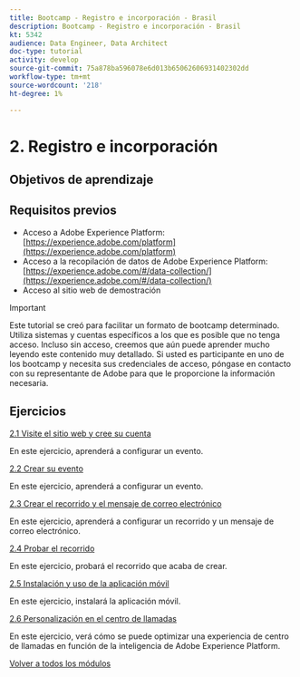 ```yaml
---
title: Bootcamp - Registro e incorporación - Brasil
description: Bootcamp - Registro e incorporación - Brasil
kt: 5342
audience: Data Engineer, Data Architect
doc-type: tutorial
activity: develop
source-git-commit: 75a878ba596078e6d013b65062606931402302dd
workflow-type: tm+mt
source-wordcount: '218'
ht-degree: 1%

---
```


# 2. Registro e incorporación

## Objetivos de aprendizaje

## Requisitos previos

- Acceso a Adobe Experience Platform: [https://experience.adobe.com/platform](https://experience.adobe.com/platform)
- Acceso a la recopilación de datos de Adobe Experience Platform: [https://experience.adobe.com/#/data-collection/](https://experience.adobe.com/#/data-collection/)
- Acceso al sitio web de demostración

>[!IMPORTANT]
>
>Este tutorial se creó para facilitar un formato de bootcamp determinado. Utiliza sistemas y cuentas específicos a los que es posible que no tenga acceso. Incluso sin acceso, creemos que aún puede aprender mucho leyendo este contenido muy detallado. Si usted es participante en uno de los bootcamp y necesita sus credenciales de acceso, póngase en contacto con su representante de Adobe para que le proporcione la información necesaria.

## Ejercicios

[2.1 Visite el sitio web y cree su cuenta](./ex1.md)

En este ejercicio, aprenderá a configurar un evento.

[2.2 Crear su evento](./ex2.md)

En este ejercicio, aprenderá a configurar un evento.

[2.3 Crear el recorrido y el mensaje de correo electrónico](./ex3.md)

En este ejercicio, aprenderá a configurar un recorrido y un mensaje de correo electrónico.

[2.4 Probar el recorrido](./ex4.md)

En este ejercicio, probará el recorrido que acaba de crear.

[2.5 Instalación y uso de la aplicación móvil](./ex5.md)

En este ejercicio, instalará la aplicación móvil.

[2.6 Personalización en el centro de llamadas](./ex6.md)

En este ejercicio, verá cómo se puede optimizar una experiencia de centro de llamadas en función de la inteligencia de Adobe Experience Platform.

[Volver a todos los módulos](../../overview.md)
